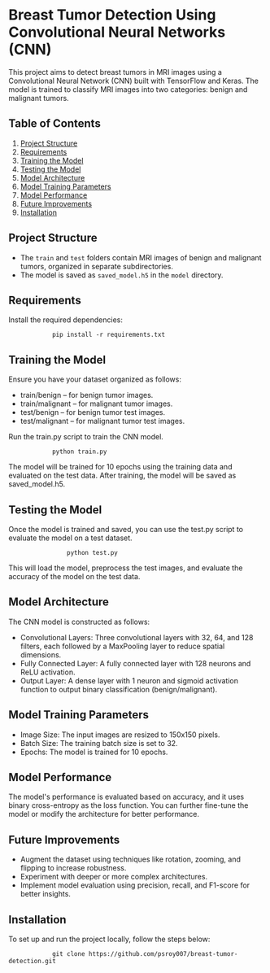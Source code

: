 # Breast Tumor Detection Using Convolutional Neural Networks (CNN)

This project aims to detect breast tumors in MRI images using a Convolutional Neural Network (CNN) built with TensorFlow and Keras. The model is trained to classify MRI images into two categories: benign and malignant tumors.

## Table of Contents

1. [Project Structure](#project-structure)
2. [Requirements](#requirements)
3. [Training the Model](#training-the-model)
4. [Testing the Model](#testing-the-model)
5. [Model Architecture](#model-architecture)
6. [Model Training Parameters](#model-training-parameters)
7. [Model Performance](#model-performance)
8. [Future Improvements](#future-improvements)
9. [Installation](#installation)

## Project Structure

- The `train` and `test` folders contain MRI images of benign and malignant tumors, organized in separate subdirectories.
- The model is saved as `saved_model.h5` in the `model` directory.

## Requirements

Install the required dependencies:

                pip install -r requirements.txt

## Training the Model

Ensure you have your dataset organized as follows:
- train/benign – for benign tumor images.
- train/malignant – for malignant tumor images.
- test/benign – for benign tumor test images.
- test/malignant – for malignant tumor test images.

Run the train.py script to train the CNN model.

                python train.py

The model will be trained for 10 epochs using the training data and evaluated on the test data. After training, the model will be saved as saved_model.h5.

## Testing the Model

Once the model is trained and saved, you can use the test.py script to evaluate the model on a test dataset.

                    python test.py

This will load the model, preprocess the test images, and evaluate the accuracy of the model on the test data.

## Model Architecture

The CNN model is constructed as follows:
- Convolutional Layers: Three convolutional layers with 32, 64, and 128 filters, each followed by a MaxPooling layer to reduce spatial dimensions.
- Fully Connected Layer: A fully connected layer with 128 neurons and ReLU activation.
- Output Layer: A dense layer with 1 neuron and sigmoid activation function to output binary classification (benign/malignant).

## Model Training Parameters

- Image Size: The input images are resized to 150x150 pixels.
- Batch Size: The training batch size is set to 32.
- Epochs: The model is trained for 10 epochs.

## Model Performance

The model's performance is evaluated based on accuracy, and it uses binary cross-entropy as the loss function. You can further fine-tune the model or modify the architecture for better performance.

## Future Improvements

- Augment the dataset using techniques like rotation, zooming, and flipping to increase robustness.
- Experiment with deeper or more complex architectures.
- Implement model evaluation using precision, recall, and F1-score for better insights.

## Installation

To set up and run the project locally, follow the steps below:

                git clone https://github.com/psroy007/breast-tumor-detection.git
